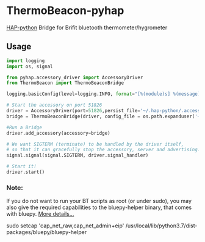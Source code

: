 # ThermoBeacon-pyhap



[HAP-python](https://github.com/ikalchev/HAP-python) Bridge for Brifit bluetooth thermometer/hygrometer

## Usage
```python
import logging
import os, signal

from pyhap.accessory_driver import AccessoryDriver
from ThermoBeacon import ThermoBeaconBridge

logging.basicConfig(level=logging.INFO, format="[%(module)s] %(message)s")

# Start the accessory on port 51826
driver = AccessoryDriver(port=51826,persist_file='~/.hap-python/.accessory.state', pincode=b'123-12-123')
bridge = ThermoBeaconBridge(driver, config_file = os.path.expanduser('~/.hap-python/beacons.json'))

#Run a Bridge
driver.add_accessory(accessory=bridge)

# We want SIGTERM (terminate) to be handled by the driver itself,
# so that it can gracefully stop the accessory, server and advertising.
signal.signal(signal.SIGTERM, driver.signal_handler)

# Start it!
driver.start()
```

### Note:
If you do not want to run your BT scripts as root (or under sudo), you may also give the required capabilities to the bluepy-helper binary, that comes with bluepy. [More details...](https://unix.stackexchange.com/questions/96106/bluetooth-le-scan-as-non-root/182559#182559)

sudo setcap 'cap_net_raw,cap_net_admin+eip' /usr/local/lib/python3.7/dist-packages/bluepy/bluepy-helper



 
